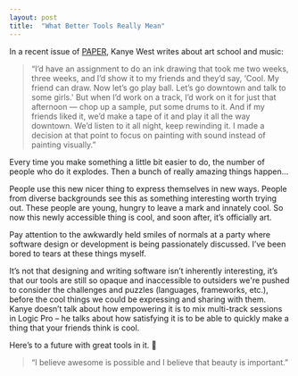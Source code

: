 ```yaml
---
layout: post
title:  "What Better Tools Really Mean"
---
```


In a recent issue of [PAPER][paper], Kanye West writes about art school and music:

> “I’d have an assignment to do an ink drawing that took me two weeks, three weeks, and I’d show it to my friends and they’d say, ‘Cool. My friend can draw. Now let’s go play ball. Let’s go downtown and talk to some girls.' But when I’d work on a track, I’d work on it for just that afternoon — chop up a sample, put some drums to it. And if my friends liked it, we’d make a tape of it and play it all the way downtown. We’d listen to it all night, keep rewinding it. I made a decision at that point to focus on painting with sound instead of painting visually.”

Every time you make something a little bit easier to do, the number of people who do it explodes. Then a bunch of really amazing things happen…

People use this new nicer thing to express themselves in new ways. People from diverse backgrounds see this as something interesting worth trying out. These people are young, hungry to leave a mark and innately cool. So now this newly accessible thing is cool, and soon after, it’s officially art.

Pay attention to the awkwardly held smiles of normals at a party where software design or development is being passionately discussed. I’ve been bored to tears at these things myself.

It’s not that designing and writing software isn’t inherently interesting, it’s that our tools are still so opaque and inaccessible to outsiders we're pushed to consider the challenges and puzzles (languages, frameworks, etc.), before the cool things we could be expressing and sharing with them. Kanye doesn’t talk about how empowering it is to mix multi-track sessions in Logic Pro – he talks about how satisfying it is to be able to quickly make a thing that your friends think is cool.

Here’s to a future with great tools in it. 🌌

> “I believe awesome is possible and I believe that beauty is important.”

[paper]:http://www.papermag.com/2015/04/kanye_west.php
